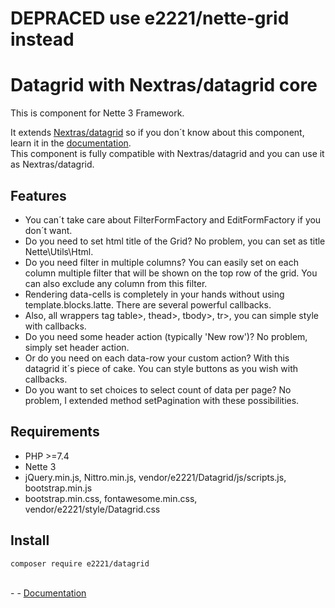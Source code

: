 # DEPRACED use e2221/nette-grid instead

# Datagrid with Nextras/datagrid core
This is component for Nette 3 Framework.

It extends <a href="https://github.com/nextras/datagrid">Nextras/datagrid</a> so if you don´t know about this component, learn it in the <a href="https://nextras.org/datagrid/docs/3.0/">documentation</a>.<br>
This component is fully compatible with Nextras/datagrid and you can use it as Nextras/datagrid. 

Features
-
- You can´t take care about FilterFormFactory and EditFormFactory if you don´t want.
- Do you need to set html title of the Grid? No problem, you can set as title Nette\Utils\Html.
- Do you need filter in multiple columns? You can easily set on each column multiple filter that will be shown on the top row of the grid. You can also exclude any column from this filter.
- Rendering data-cells is completely in your hands without using template.blocks.latte. There are several powerful callbacks.
- Also, all wrappers tag table>, thead>, tbody>, tr>, <foot> you can simple style with callbacks.
- Do you need some header action (typically 'New row')? No problem, simply set header action.
- Or do you need on each data-row your custom action? With this datagrid it´s piece of cake. You can style buttons as you wish with callbacks. 
- Do you want to set choices to select count of data per page? No problem, I extended method setPagination with these possibilities.

Requirements
-
- PHP >=7.4
- Nette 3
- jQuery.min.js, Nittro.min.js, vendor/e2221/Datagrid/js/scripts.js, bootstrap.min.js
- bootstrap.min.css, fontawesome.min.css, vendor/e2221/style/Datagrid.css
 
Install
-
`composer require e2221/datagrid`

<br>
-
- <a href="https://github.com/e2221/Datagrid/wiki">Documentation</a>